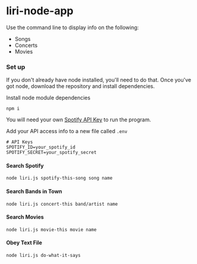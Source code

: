 # liri-node-app

Use the command line to display info on the following: 
- Songs 
- Concerts
- Movies

### Set up
If you don't already have node installed, you'll need to do that. Once you've got node, download the repository and install dependencies.

Install node module dependencies 
```
npm i 
```
You will need your own [Spotify API Key](https://developer.spotify.com/) to run the program.

Add your API access info to a new file called `.env`

```
# API Keys
SPOTIFY_ID=your_spotify_id
SPOTIFY_SECRET=your_spotify_secret
```

#### Search Spotify

```
node liri.js spotify-this-song song name
```

#### Search Bands in Town
```
node liri.js concert-this band/artist name
```

#### Search Movies 
```
node liri.js movie-this movie name
```

#### Obey Text File
```
node liri.js do-what-it-says
```